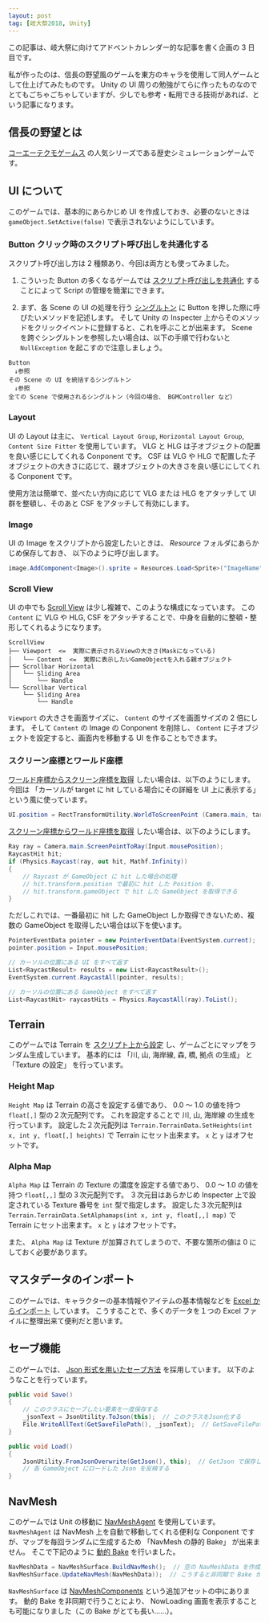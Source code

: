 ```yaml
---
layout: post
tag: [岐大祭2018, Unity]
---
```


この記事は、岐大祭に向けてアドベントカレンダー的な記事を書く企画の 3 日目です。

私が作ったのは、信長の野望風のゲームを東方のキャラを使用して同人ゲームとして仕上げてみたものです。
Unity の UI 周りの勉強がてらに作ったものなのでとてもごちゃごちゃしていますが、少しでも参考・転用できる技術があれば、という記事になります。

## 信長の野望とは

[コーエーテクモゲームス](https://www.gamecity.ne.jp/) の人気シリーズである歴史シミュレーションゲームです。

## UI について

このゲームでは、基本的にあらかじめ UI を作成しておき、必要のないときは `gameObject.SetActive(false)` で表示されないようにしています。

### Button クリック時のスクリプト呼び出しを共通化する

スクリプト呼び出し方は 2 種類あり、今回は両方とも使ってみました。

1. こういった Button の多くなるゲームでは [スクリプト呼び出しを共通化](https://fantastic-works.com/archives/148) することによって Script の管理を簡潔にできます。

2. まず、各 Scene の UI の処理を行う [シングルトン](http://hiyotama.hatenablog.com/entry/2015/06/26/090000) に Button を押した際に呼びたいメソッドを記述します。
   そして Unity の Inspecter 上からそのメソッドをクリックイベントに登録すると、これを呼ぶことが出来ます。
   Scene を跨ぐシングルトンを参照したい場合は、以下の手順で行わないと `NullException` を起こすので注意しましょう。

```
Button
　↓参照
その Scene の UI を統括するシングルトン
　↓参照
全ての Scene で使用されるシングルトン（今回の場合、 BGMController など）
```

### Layout

UI の Layout は主に、 `Vertical Layout Group`, `Horizontal Layout Group`, `Content Size Fitter` を使用しています。
VLG と HLG は子オブジェクトの配置を良い感じにしてくれる Conponent です。
CSF は VLG や HLG で配置した子オブジェクトの大きさに応じて、親オブジェクトの大きさを良い感じにしてくれる Conponent です。

使用方法は簡単で、並べたい方向に応じて VLG または HLG をアタッチして UI 群を整頓し、そのあと CSF をアタッチして有効にします。

### Image

UI の Image をスクリプトから設定したいときは、 _Resource_ フォルダにあらかじめ保存しておき、 以下のように呼び出します。

```cs
image.AddComponent<Image>().sprite = Resources.Load<Sprite>("ImageName");
```

### Scroll View

UI の中でも [Scroll View](http://tsubakit1.hateblo.jp/entry/2014/12/18/040252) は少し複雑で、このような構成になっています。
この `Content` に VLG や HLG, CSF をアタッチすることで、中身を自動的に整頓・整形してくれるようになります。

```
ScrollView
├── Viewport  <=  実際に表示されるViewの大きさ(Maskになっている)
│   └── Content  <=  実際に表示したいGameObjectを入れる親オブジェクト
├── Scrollbar Horizontal
│   └── Sliding Area
│       └── Handle
└── Scrollbar Vertical
    └── Sliding Area
        └── Handle
```

`Viewport` の大きさを画面サイズに、 `Content` のサイズを画面サイズの 2 倍にします。
そして `Content` の Image の Conponent を削除し、 `Content` に子オブジェクトを設定すると、画面内を移動する UI を作ることもできます。

### スクリーン座標とワールド座標

[ワールド座標からスクリーン座標を取得](http://tsubakit1.hateblo.jp/entry/2016/03/01/020510) したい場合は、以下のようにします。
今回は 「カーソルが target に hit している場合にその詳細を UI 上に表示する」 という風に使っています。

```cs
UI.position = RectTransformUtility.WorldToScreenPoint (Camera.main, target.transform);
```

[スクリーン座標からワールド座標を取得](http://tsubakit1.hateblo.jp/entry/2016/03/01/020510) したい場合は、以下のようにします。

```cs
Ray ray = Camera.main.ScreenPointToRay(Input.mousePosition);
RaycastHit hit;
if (Physics.Raycast(ray, out hit, Mathf.Infinity))
{
    // Raycast が GameObject に hit した場合の処理
    // hit.transform.position で最初に hit した Position を、
    // hit.transform.gameObject で hit した GameObject を取得できる
}
```

ただしこれでは、一番最初に hit した GameObject しか取得できないため、複数の GameObject を取得したい場合は以下を使います。

```cs
PointerEventData pointer = new PointerEventData(EventSystem.current);
pointer.position = Input.mousePosition;

// カーソルの位置にある UI をすべて返す
List<RaycastResult> results = new List<RaycastResult>();
EventSystem.current.RaycastAll(pointer, results);

// カーソルの位置にある GameObject をすべて返す
List<RaycastHit> raycastHits = Physics.RaycastAll(ray).ToList();
```

## Terrain

このゲームでは Terrain を [スクリプト上から設定](http://nirasan.hatenablog.com/entry/2014/08/27/160901) し、ゲームごとにマップをランダム生成しています。
基本的には 「川, 山, 海岸線, 森, 橋, 拠点 の生成」 と 「Texture の設定」 を行っています。

### Height Map

`Height Map` は Terrain の高さを設定する値であり、 0.0 〜 1.0 の値を持つ `float[,]` 型の２次元配列です。
これを設定することで 川, 山, 海岸線 の生成を行っています。
設定した２次元配列は `Terrain.TerrainData.SetHeights(int x, int y, float[,] heights)` で Terrain にセット出来ます。
`x` と `y` はオフセットです。

### Alpha Map

`Alpha Map` は Terrain の Texture の濃度を設定する値であり、 0.0 〜 1.0 の値を持つ `float[,,]` 型の３次元配列です。
３次元目はあらかじめ Inspecter 上で設定されている Texture 番号を `int` 型で指定します。
設定した３次元配列は `Terrain.TerrainData.SetAlphamaps(int x, int y, float[,,] map)` で Terrain にセット出来ます。
`x` と `y` はオフセットです。

また、 `Alpha Map` は Texture が加算されてしまうので、不要な箇所の値は 0 にしておく必要があります。

## マスタデータのインポート

このゲームでは、キャラクターの基本情報やアイテムの基本情報などを [Excel からインポート](http://nirasan.hatenablog.com/entry/2014/08/27/160901) しています。
こうすることで、多くのデータを１つの Excel ファイルに整理出来て便利だと思います。

## セーブ機能

このゲームでは、 [Json 形式を用いたセーブ方法](http://kan-kikuchi.hatenablog.com/entry/Json_SaveData) を採用しています。
以下のようなことを行っています。

```cs
public void Save()
{
    // このクラスにセーブしたい要素を一度保存する
    _jsonText = JsonUtility.ToJson(this);  // このクラスをJson化する
    File.WriteAllText(GetSaveFilePath(), _jsonText);  // GetSaveFilePath で保存する Path を設定する
}

public void Load()
{
    JsonUtility.FromJsonOverwrite(GetJson(), this);  // GetJson で保存した Json を取得し、このクラスを上書きする
    // 各 GameObject にロードした Json を反映する
}
```

## NavMesh

このゲームでは Unit の移動に [NavMeshAgent](http://tsubakit1.hateblo.jp/entry/20120127/1327591104) を使用しています。
`NavMeshAgent` は NavMesh 上を自動で移動してくれる便利な Conponent ですが、マップを毎回ランダムに生成するため 「NavMesh の静的 Bake」 が出来ません。
そこで下記のように [動的 Bake](https://gametukurikata.com/navigation/runtimenavigationbake) を行いました。

```cs
NavMeshData = NavMeshSurface.BuildNavMesh();  // 空の NavMeshData を作成する
NavMeshSurface.UpdateNavMesh(NavMeshData));  // こうすると非同期で Bake が出来る！すごい！
```

`NavMeshSurface` は [NavMeshComponents](https://github.com/Unity-Technologies/NavMeshComponents) という追加アセットの中にあります。
動的 Bake を非同期で行うことにより、 NowLoading 画面を表示することも可能になりました（この Bake がとても長い……）。
